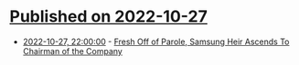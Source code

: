# [Published on 2022-10-27](index.md)

* [2022-10-27, 22:00:00](https://slashdot.org/story/22/10/27/2050230/fresh-off-of-parole-samsung-heir-ascends-to-chairman-of-the-company?utm_source=rss1.0mainlinkanon&utm_medium=feed) - [Fresh Off of Parole, Samsung Heir Ascends To Chairman of the Company](https://slashdot.org/story/22/10/27/2050230/fresh-off-of-parole-samsung-heir-ascends-to-chairman-of-the-company?utm_source=rss1.0mainlinkanon&utm_medium=feed)
